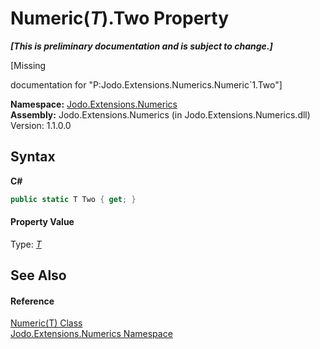 # Numeric(*T*).Two Property 
 _**\[This is preliminary documentation and is subject to change.\]**_

\[Missing <summary> documentation for "P:Jodo.Extensions.Numerics.Numeric`1.Two"\]

**Namespace:**&nbsp;<a href="N_Jodo_Extensions_Numerics">Jodo.Extensions.Numerics</a><br />**Assembly:**&nbsp;Jodo.Extensions.Numerics (in Jodo.Extensions.Numerics.dll) Version: 1.1.0.0

## Syntax

**C#**<br />
``` C#
public static T Two { get; }
```


#### Property Value
Type: <a href="T_Jodo_Extensions_Numerics_Numeric_1">*T*</a>

## See Also


#### Reference
<a href="T_Jodo_Extensions_Numerics_Numeric_1">Numeric(T) Class</a><br /><a href="N_Jodo_Extensions_Numerics">Jodo.Extensions.Numerics Namespace</a><br />